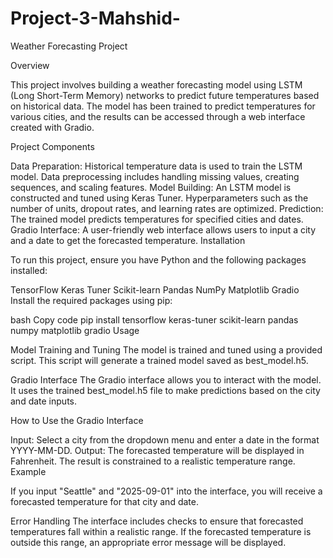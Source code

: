 # Project-3-Mahshid-


Weather Forecasting Project

Overview

This project involves building a weather forecasting model using LSTM (Long Short-Term Memory) networks to predict future temperatures based on historical data. The model has been trained to predict temperatures for various cities, and the results can be accessed through a web interface created with Gradio.

Project Components

Data Preparation: Historical temperature data is used to train the LSTM model. Data preprocessing includes handling missing values, creating sequences, and scaling features.
Model Building: An LSTM model is constructed and tuned using Keras Tuner. Hyperparameters such as the number of units, dropout rates, and learning rates are optimized.
Prediction: The trained model predicts temperatures for specified cities and dates.
Gradio Interface: A user-friendly web interface allows users to input a city and a date to get the forecasted temperature.
Installation

To run this project, ensure you have Python and the following packages installed:

TensorFlow
Keras Tuner
Scikit-learn
Pandas
NumPy
Matplotlib
Gradio
Install the required packages using pip:

bash
Copy code
pip install tensorflow keras-tuner scikit-learn pandas numpy matplotlib gradio
Usage

Model Training and Tuning
The model is trained and tuned using a provided script. This script will generate a trained model saved as best_model.h5.

Gradio Interface
The Gradio interface allows you to interact with the model. It uses the trained best_model.h5 file to make predictions based on the city and date inputs.

How to Use the Gradio Interface

Input: Select a city from the dropdown menu and enter a date in the format YYYY-MM-DD.
Output: The forecasted temperature will be displayed in Fahrenheit. The result is constrained to a realistic temperature range.
Example

If you input "Seattle" and "2025-09-01" into the interface, you will receive a forecasted temperature for that city and date.

Error Handling
The interface includes checks to ensure that forecasted temperatures fall within a realistic range. If the forecasted temperature is outside this range, an appropriate error message will be displayed.

